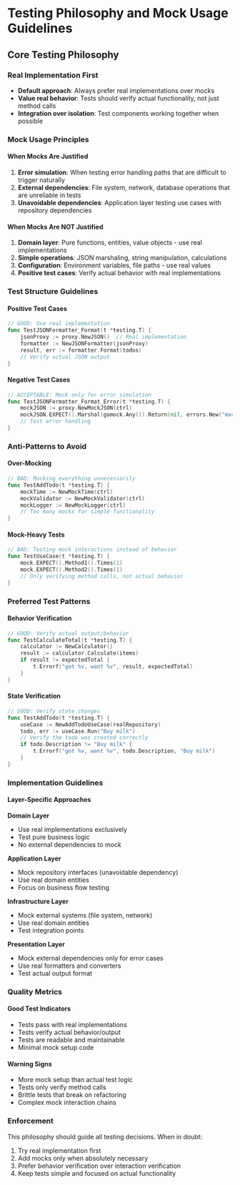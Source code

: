 # Testing Philosophy and Mock Usage Guidelines

## Core Testing Philosophy

### Real Implementation First
- **Default approach**: Always prefer real implementations over mocks
- **Value real behavior**: Tests should verify actual functionality, not just method calls
- **Integration over isolation**: Test components working together when possible

### Mock Usage Principles

#### When Mocks Are Justified
1. **Error simulation**: When testing error handling paths that are difficult to trigger naturally
2. **External dependencies**: File system, network, database operations that are unreliable in tests
3. **Unavoidable dependencies**: Application layer testing use cases with repository dependencies

#### When Mocks Are NOT Justified
1. **Domain layer**: Pure functions, entities, value objects - use real implementations
2. **Simple operations**: JSON marshaling, string manipulation, calculations
3. **Configuration**: Environment variables, file paths - use real values
4. **Positive test cases**: Verify actual behavior with real implementations

### Test Structure Guidelines

#### Positive Test Cases
```go
// GOOD: Use real implementation
func TestJSONFormatter_Format(t *testing.T) {
    jsonProxy := proxy.NewJSON()  // Real implementation
    formatter := NewJSONFormatter(jsonProxy)
    result, err := formatter.Format(todos)
    // Verify actual JSON output
}
```

#### Negative Test Cases
```go
// ACCEPTABLE: Mock only for error simulation
func TestJSONFormatter_Format_Error(t *testing.T) {
    mockJSON := proxy.NewMockJSON(ctrl)
    mockJSON.EXPECT().Marshal(gomock.Any()).Return(nil, errors.New("marshal error"))
    // Test error handling
}
```

### Anti-Patterns to Avoid

#### Over-Mocking
```go
// BAD: Mocking everything unnecessarily
func TestAddTodo(t *testing.T) {
    mockTime := NewMockTime(ctrl)
    mockValidator := NewMockValidator(ctrl)
    mockLogger := NewMockLogger(ctrl)
    // Too many mocks for simple functionality
}
```

#### Mock-Heavy Tests
```go
// BAD: Testing mock interactions instead of behavior
func TestUseCase(t *testing.T) {
    mock.EXPECT().Method1().Times(1)
    mock.EXPECT().Method2().Times(1)
    // Only verifying method calls, not actual behavior
}
```

### Preferred Test Patterns

#### Behavior Verification
```go
// GOOD: Verify actual output/behavior
func TestCalculateTotal(t *testing.T) {
    calculator := NewCalculator()
    result := calculator.Calculate(items)
    if result != expectedTotal {
        t.Errorf("got %v, want %v", result, expectedTotal)
    }
}
```

#### State Verification
```go
// GOOD: Verify state changes
func TestAddTodo(t *testing.T) {
    useCase := NewAddTodoUseCase(realRepository)
    todo, err := useCase.Run("Buy milk")
    // Verify the todo was created correctly
    if todo.Description != "Buy milk" {
        t.Errorf("got %v, want %v", todo.Description, "Buy milk")
    }
}
```

### Implementation Guidelines

#### Layer-Specific Approaches

**Domain Layer**
- Use real implementations exclusively
- Test pure business logic
- No external dependencies to mock

**Application Layer**
- Mock repository interfaces (unavoidable dependency)
- Use real domain entities
- Focus on business flow testing

**Infrastructure Layer**
- Mock external systems (file system, network)
- Use real domain entities
- Test integration points

**Presentation Layer**
- Mock external dependencies only for error cases
- Use real formatters and converters
- Test actual output format

### Quality Metrics

#### Good Test Indicators
- Tests pass with real implementations
- Tests verify actual behavior/output
- Tests are readable and maintainable
- Minimal mock setup code

#### Warning Signs
- More mock setup than actual test logic
- Tests only verify method calls
- Brittle tests that break on refactoring
- Complex mock interaction chains

### Enforcement

This philosophy should guide all testing decisions. When in doubt:
1. Try real implementation first
2. Add mocks only when absolutely necessary
3. Prefer behavior verification over interaction verification
4. Keep tests simple and focused on actual functionality